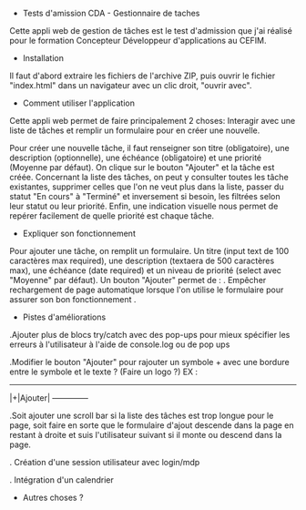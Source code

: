  - Tests d'amission CDA - Gestionnaire de taches

Cette appli web de gestion de tâches est le test d'admission que j'ai réalisé pour le formation Concepteur Développeur d'applications au CEFIM.

 - Installation

Il faut d'abord extraire les fichiers de l'archive ZIP, puis ouvrir le fichier "index.html" dans un navigateur avec un clic droit, "ouvrir avec".


 - Comment utiliser l'application

Cette appli web permet de faire principalement 2 choses: Interagir avec une liste de tâches et remplir un formulaire pour en créer une nouvelle.

Pour créer une nouvelle tâche, il faut renseigner son titre (obligatoire), une description (optionnelle), une échéance (obligatoire) et une priorité (Moyenne par défaut). On clique sur le bouton "Ajouter" et la tâche est créée.
Concernant la liste des tâches, on peut y consulter toutes les tâche existantes, supprimer celles que l'on ne veut plus dans la liste, passer du statut "En cours" à "Terminé" et inversement si besoin, les filtrées selon leur statut ou leur priorité. Enfin, une indication visuelle nous permet de repérer facilement de quelle priorité est chaque tâche.


 - Expliquer son fonctionnement

Pour ajouter une tâche, on remplit un formulaire. Un titre (input text de 100 caractères max required), une description (textaera de 500 caractères max), une échéance (date required) et un niveau de priorité (select avec "Moyenne" par défaut). Un bouton "Ajouter" permet de :
. Empêcher rechargement de page automatique lorsque l'on utilise le formulaire pour assurer son bon fonctionnement
.


 - Pistes d'améliorations

.Ajouter plus de blocs try/catch avec des pop-ups pour mieux spécifier les erreurs à l'utilisateur à l'aide de console.log ou de pop ups

.Modifier le bouton "Ajouter" pour rajouter un symbole + avec une bordure entre le symbole et le texte ? (Faire un logo ?)
EX : 
 _________
|+|Ajouter|
 ––––––––– 

.Soit ajouter une scroll bar si la liste des tâches est trop longue pour le page, soit faire en sorte que le formulaire d'ajout descende dans la page en restant à droite et suis l'utilisateur suivant si il monte ou descend dans la page.



. Création d'une session utilisateur avec login/mdp

. Intégration d'un calendrier


 - Autres choses ?
